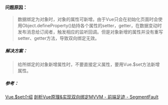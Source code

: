 #### 问题原因：
>数据绑定为对象时，对象的属性可新增。由于Vue只会在初始化页面时会使用Object.defineProperty()劫持各个属性的setter，getter，在数据变动时发布消息给订阅者，触发相应的监听回调。但是对象新增的属性并没有重写setter、getter方法，导致双向绑定无效。

##### 解决方案：
>给所绑定的对象新增属性时，不要直接定义属性，要用Vue.$set方法新增属性。

##### 参考：
[Vue.$set介绍](https://cn.vuejs.org/v2/api/#vm-set)
[剖析Vue原理&实现双向绑定MVVM - 前端足迹 - SegmentFault](https://segmentfault.com/a/1190000006599500)
